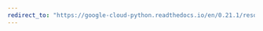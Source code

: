 ```yaml
---
redirect_to: "https://google-cloud-python.readthedocs.io/en/0.21.1/resource-manager-client.html"
---
```


